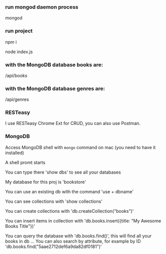 ### run mongod daemon process
mongod

### run project
npm i

node index.js

### with the MongoDB database books are:
/api/books

### with the MongoDB database genres are:
/api/genres

### RESTeasy
I use RESTeasy Chrome Ext for CRUD, you can also use Postman.

### MongoDB
Access MongoDB shell with ```mongo``` command on mac (you need to have it installed)

A shell promt starts

You can type there 'show dbs' to see all your databases

My database for this proj is 'bookstore'

You can use an existing db with the command 'use + dbname'

You can see collections with 'show collections'

You can create collections with 'db.createCollection("books")'

You can insert items in collection with 'db.books.insert({title: "My Awesome Books Title"})'

You can query the database with 'db.books.find()', this will find all your books in db ...
You can also search by attribute, for example by ID 'db.books.find("5aae2712def6a9da82df0181")'
